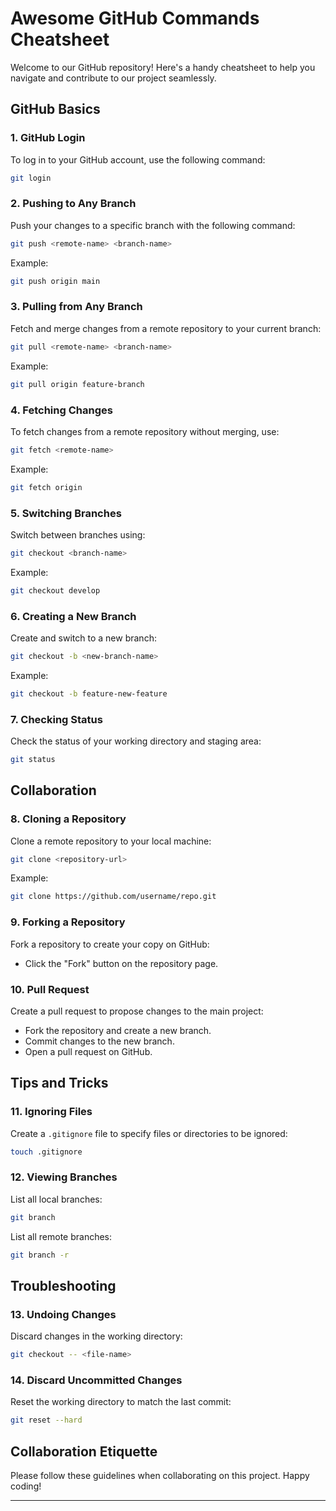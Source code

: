 # Awesome GitHub Commands Cheatsheet

Welcome to our GitHub repository! Here's a handy cheatsheet to help you navigate and contribute to our project seamlessly.

## GitHub Basics

### 1. GitHub Login
To log in to your GitHub account, use the following command:
```bash
git login
```

### 2. Pushing to Any Branch
Push your changes to a specific branch with the following command:
```bash
git push <remote-name> <branch-name>
```
Example:
```bash
git push origin main
```

### 3. Pulling from Any Branch
Fetch and merge changes from a remote repository to your current branch:
```bash
git pull <remote-name> <branch-name>
```
Example:
```bash
git pull origin feature-branch
```

### 4. Fetching Changes
To fetch changes from a remote repository without merging, use:
```bash
git fetch <remote-name>
```
Example:
```bash
git fetch origin
```

### 5. Switching Branches
Switch between branches using:
```bash
git checkout <branch-name>
```
Example:
```bash
git checkout develop
```

### 6. Creating a New Branch
Create and switch to a new branch:
```bash
git checkout -b <new-branch-name>
```
Example:
```bash
git checkout -b feature-new-feature
```

### 7. Checking Status
Check the status of your working directory and staging area:
```bash
git status
```

## Collaboration

### 8. Cloning a Repository
Clone a remote repository to your local machine:
```bash
git clone <repository-url>
```
Example:
```bash
git clone https://github.com/username/repo.git
```

### 9. Forking a Repository
Fork a repository to create your copy on GitHub:
- Click the "Fork" button on the repository page.

### 10. Pull Request
Create a pull request to propose changes to the main project:
- Fork the repository and create a new branch.
- Commit changes to the new branch.
- Open a pull request on GitHub.

## Tips and Tricks

### 11. Ignoring Files
Create a `.gitignore` file to specify files or directories to be ignored:
```bash
touch .gitignore
```

### 12. Viewing Branches
List all local branches:
```bash
git branch
```

List all remote branches:
```bash
git branch -r
```

## Troubleshooting

### 13. Undoing Changes
Discard changes in the working directory:
```bash
git checkout -- <file-name>
```

### 14. Discard Uncommitted Changes
Reset the working directory to match the last commit:
```bash
git reset --hard
```

## Collaboration Etiquette

Please follow these guidelines when collaborating on this project. Happy coding!

---
